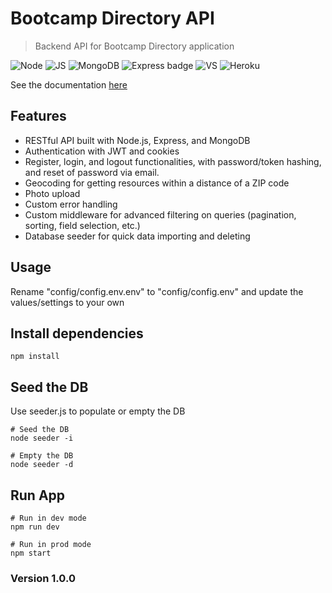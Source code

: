 # Bootcamp Directory API

>Backend API for Bootcamp Directory application

![Node](https://img.shields.io/badge/node.js%20-%2343853D.svg?&style=for-the-badge&logo=node.js&logoColor=white) ![JS](https://img.shields.io/badge/javascript%20-%23323330.svg?&style=for-the-badge&logo=javascript&logoColor=%23F7DF1E) ![MongoDB](https://img.shields.io/badge/MongoDB-%234ea94b.svg?&style=for-the-badge&logo=mongodb&logoColor=white) ![Express badge](https://img.shields.io/badge/express.js%20-%23404d59.svg?&style=for-the-badge) ![VS](https://img.shields.io/badge/Visual%20Studio%20Code-0078d7.svg?&style=for-the-badge&logo=visual-studio-code&logoColor=white) ![Heroku](https://img.shields.io/badge/heroku%20-%23430098.svg?&style=for-the-badge&logo=heroku&logoColor=white)

See the documentation [here](www.google.com)

## Features
* RESTful API built with Node.js, Express, and MongoDB
* Authentication with JWT and cookies
* Register, login, and logout functionalities, with password/token hashing, and reset of password via email.
* Geocoding for getting resources within a distance of a ZIP code
* Photo upload
* Custom error handling
* Custom middleware for advanced filtering on queries (pagination, sorting, field selection, etc.)
* Database seeder for quick data importing and deleting
## Usage
Rename "config/config.env.env" to "config/config.env" and update the values/settings to your own

## Install dependencies
```
npm install
```

## Seed the DB
Use seeder.js to populate or empty the DB
```
# Seed the DB
node seeder -i

# Empty the DB
node seeder -d
```

## Run App
```
# Run in dev mode
npm run dev

# Run in prod mode
npm start
```

### Version 1.0.0